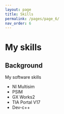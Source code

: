 ```yaml
---
layout: page
title: Skills
permalink: /pages/page_6/
nav_order: 6
---
```

# My skills

## Background

My software skills
- NI Multisim
- PSIM
- GX Works2
- TIA Portal V17
- Dev-c++

